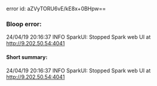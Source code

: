 error id: aZVyTORU6vE/kE8x+0BHpw==
### Bloop error:

24/04/19 20:16:37 INFO SparkUI: Stopped Spark web UI at http://9.202.50.54:4041
#### Short summary: 

24/04/19 20:16:37 INFO SparkUI: Stopped Spark web UI at http://9.202.50.54:4041